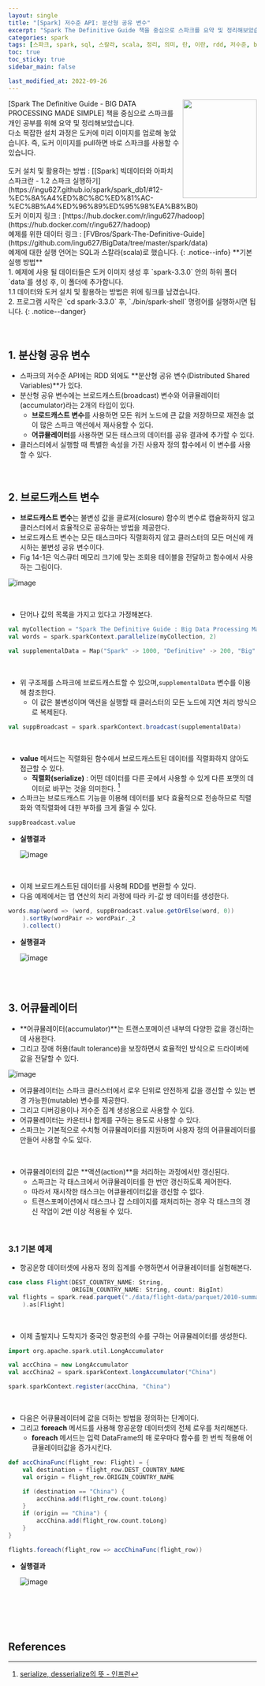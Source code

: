 ```yaml
---
layout: single
title: "[Spark] 저수준 API: 분산형 공유 변수"
excerpt: "Spark The Definitive Guide 책을 중심으로 스파크를 요약 및 정리해보았습니다. spark 예제를 통해 분산형 공유 변수에 대해 알아봅니다."
categories: spark
tags: [스파크, spark, sql, 스칼라, scala, 정리, 의미, 란, 이란, rdd, 저수준, broadcast, accumulator, 분산형 공유 변수]
toc: true
toc_sticky: true
sidebar_main: false

last_modified_at: 2022-09-26
---
```


<img align='right' width='150' height='200' src='https://user-images.githubusercontent.com/78655692/186088421-fe905f9e-d40f-43b2-ac6e-094e9c342473.png'>
[Spark The Definitive Guide - BIG DATA PROCESSING MADE SIMPLE] 책을 중심으로 스파크를 개인 공부를 위해 요약 및 정리해보았습니다. <br> 다소 복잡한 설치 과정은 도커에 미리 이미지를 업로해 놓았습니다. 즉, 도커 이미지를 pull하면 바로 스파크를 사용할 수 있습니다. <br><br> 도커 설치 및 활용하는 방법 : [[Spark] 빅데이터와 아파치 스파크란 - 1.2 스파크 실행하기](https://ingu627.github.io/spark/spark_db1/#12-%EC%8A%A4%ED%8C%8C%ED%81%AC-%EC%8B%A4%ED%96%89%ED%95%98%EA%B8%B0) <br> 도커 이미지 링크 : [https://hub.docker.com/r/ingu627/hadoop](https://hub.docker.com/r/ingu627/hadoop) <br> 예제를 위한 데이터 링크 : [FVBros/Spark-The-Definitive-Guide](https://github.com/ingu627/BigData/tree/master/spark/data) <br> 예제에 대한 실행 언어는 SQL과 스칼라(scala)로 했습니다.
{: .notice--info}
**기본 실행 방법** <br> 1. 예제에 사용 될 데이터들은 도커 이미지 생성 후 `spark-3.3.0` 안의 하위 폴더 `data`를 생성 후, 이 폴더에 추가합니다. <br> 1.1 데이터와 도커 설치 및 활용하는 방법은 위에 링크를 남겼습니다. <br> 2. 프로그램 시작은 `cd spark-3.3.0` 후, `./bin/spark-shell` 명령어를 실행하시면 됩니다.
{: .notice--danger}

<br>
<br>
<br>

## 1. 분산형 공유 변수

- 스파크의 저수준 API에는 RDD 외에도 **분산형 공유 변수(Distributed Shared Variables)**가 있다.
- 분산형 공유 변수에는 브로드캐스트(broadcast) 변수와 어큐뮬레이터(accumulator)라는 2개의 타입이 있다.
  - **브로드캐스트 변수**를 사용하면 모든 워커 노드에 큰 값을 저장하므로 재전송 없이 많은 스파크 액션에서 재사용할 수 있다.
  - **어큐뮬레이터**를 사용하면 모든 태스크의 데이터를 공유 결과에 추가할 수 있다.
- 클러스터에서 실행할 때 특별한 속성을 가진 사용자 정의 함수에서 이 변수를 사용할 수 있다.

<br>

## 2. 브로드캐스트 변수

- **브로드캐스트 변수**는 불변성 값을 클로저(closure) 함수의 변수로 캡슐화하지 않고 클러스터에서 효율적으로 공유하는 방법을 제공한다.
- 브로드캐스트 변수는 모든 태스크마다 직렬화하지 않고 클러스터의 모든 머신에 캐시하는 불변성 공유 변수이다.
- Fig 14-1은 익스큐터 메모리 크기에 맞는 조회용 테이블을 전달하고 함수에서 사용하는 그림이다.

![image](https://user-images.githubusercontent.com/78655692/192189833-4316dfcb-4454-4732-b28e-b83c3c898cb6.png)

<br>

- 단어나 값의 목록을 가지고 있다고 가정해본다.

```scala
val myCollection = "Spark The Definitive Guide : Big Data Processing Made Simple".split(" ")
val words = spark.sparkContext.parallelize(myCollection, 2)

val supplementalData = Map("Spark" -> 1000, "Definitive" -> 200, "Big" -> -300, "Simple" -> 100)
```

<br>

- 위 구조체를 스파크에 브로드캐스트할 수 있으며,`supplementalData` 변수를 이용해 참조한다.
  - 이 값은 불변성이며 액션을 실행할 때 클러스터의 모든 노드에 지연 처리 방식으로 복제된다.

```scala
val suppBroadcast = spark.sparkContext.broadcast(supplementalData)
```

<br>

- **value** 메서드는 직렬화된 함수에서 브로드캐스트된 데이터를 직렬화하지 않아도 접근할 수 있다.
  - **직렬화(serialize)** : 어떤 데이터를 다른 곳에서 사용할 수 있게 다른 포맷의 데이터로 바꾸는 것을 의미한다. [^1]
- 스파크는 브로드캐스트 기능을 이용해 데이터를 보다 효율적으로 전송하므로 직렬화와 역직렬화에 대한 부하를 크게 줄일 수 있다.

```scala
suppBroadcast.value
```

- **실행결과**

    ![image](https://user-images.githubusercontent.com/78655692/192191275-fa5a4042-0df1-4155-8b9f-cbbb0d8f9cb1.png)

<br>

- 이제 브로드캐스트된 데이터를 사용해 RDD를 변환할 수 있다.
- 다음 예제에서는 맵 연산의 처리 과정에 따라 키-값 쌍 데이터를 생성한다.

```scala
words.map(word => (word, suppBroadcast.value.getOrElse(word, 0))
    ).sortBy(wordPair => wordPair._2
    ).collect()
```

- **실행결과**

    ![image](https://user-images.githubusercontent.com/78655692/192191477-8e6dea09-4e3e-4945-8907-398b769925a2.png)

<br>
<br>

## 3. 어큐뮬레이터

- **어큐뮬레이터(accumulator)**는 트랜스포메이션 내부의 다양한 값을 갱신하는 데 사용한다.
- 그리고 장애 허용(fault tolerance)을 보장하면서 효율적인 방식으로 드라이버에 값을 전달할 수 있다.

![image](https://user-images.githubusercontent.com/78655692/192191670-277e16fa-dbfc-4f4b-a2cd-6b84865e559e.png)

- 어큐뮬레이터는 스파크 클러스터에서 로우 단위로 안전하게 값을 갱신할 수 있는 변경 가능한(mutable) 변수를 제공한다.
- 그리고 디버깅용이나 저수준 집계 생성용으로 사용할 수 있다.
- 어큐뮬레이터는 카운터나 합계를 구하는 용도로 사용할 수 있다.
- 스파크는 기본적으로 수치형 어큐뮬레이터를 지원하며 사용자 정의 어큐뮬레이터를 만들어 사용할 수도 있다.

<br>

- 어큐뮬레이터의 값은 **액션(action)**을 처리하는 과정에서만 갱신된다.
  - 스파크는 각 태스크에서 어큐뮬레이터를 한 번만 갱신하도록 제어한다.
  - 따라서 재시작한 태스크는 어큐뮬레이터값을 갱신할 수 없다.
  - 트랜스포메이션에서 태스크나 잡 스테이지를 재처리하는 경우 각 태스크의 갱신 작업이 2번 이상 적용될 수 있다.

<br>

### 3.1 기본 예제

- 항공운항 데이터셋에 사용자 정의 집계를 수행하면서 어큐뮬레이터를 실험해본다.

```scala
case class Flight(DEST_COUNTRY_NAME: String,
                  ORIGIN_COUNTRY_NAME: String, count: BigInt)
val flights = spark.read.parquet("./data/flight-data/parquet/2010-summary.parquet"
    ).as[Flight]
```

<br>

- 이제 출발지나 도착지가 중국인 항공편의 수를 구하는 어큐뮬레이터를 생성한다.

```scala
import org.apache.spark.util.LongAccumulator

val accChina = new LongAccumulator
val accChina2 = spark.sparkContext.longAccumulator("China")

spark.sparkContext.register(accChina, "China")
```

<br>

- 다음은 어큐뮬레이터에 값을 더하는 방법을 정의하는 단계이다.
- 그리고 **foreach** 메서드를 사용해 항공운항 데이터셋의 전체 로우를 처리해본다.
  - **foreach** 메서드는 입력 DataFrame의 매 로우마다 함수를 한 번씩 적용해 어큐뮬레이터값을 증가시킨다.

```scala
def accChinaFunc(flight_row: Flight) = {
    val destination = flight_row.DEST_COUNTRY_NAME
    val origin = flight_row.ORIGIN_COUNTRY_NAME

    if (destination == "China") {
        accChina.add(flight_row.count.toLong)
    }
    if (origin == "China") {
        accChina.add(flight_row.count.toLong)
    }
}

flights.foreach(flight_row => accChinaFunc(flight_row))
```

- **실행결과**

    ![image](https://user-images.githubusercontent.com/78655692/192194798-7cf9b8a5-aae7-4f99-a505-119747050689.png)



<br>
<br>
<br>
<br>

## References

[^1]: [serialize, desserialize의 뜻 - 인프런](https://www.inflearn.com/questions/67208)